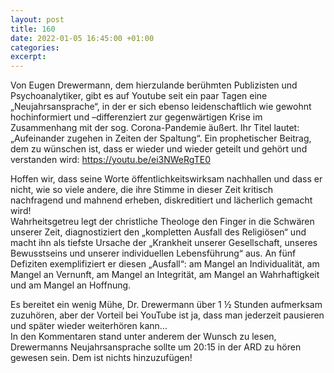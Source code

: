 ```yaml
---
layout: post
title: 160
date: 2022-01-05 16:45:00 +01:00
categories: 
excerpt: 
---
```


Von Eugen Drewermann, dem hierzulande berühmten Publizisten und Psychoanalytiker, gibt es auf Youtube seit ein paar Tagen eine „Neujahrsansprache“, in der er sich ebenso leidenschaftlich wie gewohnt hochinformiert und –differenziert zur gegenwärtigen Krise im Zusammenhang mit der sog. Corona-Pandemie äußert. Ihr Titel lautet:  „Aufeinander zugehen in Zeiten der Spaltung“. Ein prophetischer Beitrag, dem zu wünschen ist, dass er wieder und wieder geteilt und gehört und verstanden wird: <https://youtu.be/ei3NWeRgTE0>

Hoffen wir, dass seine Worte öffentlichkeitswirksam nachhallen und dass er nicht, wie so viele andere, die ihre Stimme in dieser Zeit kritisch nachfragend und mahnend erheben, diskreditiert und lächerlich gemacht wird!\
Wahrheitsgetreu legt der christliche Theologe den Finger in die Schwären unserer Zeit, diagnostiziert den „kompletten Ausfall des Religiösen“ und macht ihn als tiefste Ursache der „Krankheit unserer Gesellschaft, unseres Bewusstseins und unserer individuellen Lebensführung“ aus. An fünf Defiziten exemplifiziert er diesen „Ausfall“: am Mangel an Individualität, am Mangel an Vernunft, am Mangel an Integrität, am Mangel an Wahrhaftigkeit und am Mangel an Hoffnung.

Es bereitet ein wenig Mühe, Dr. Drewermann über 1 ½ Stunden aufmerksam zuzuhören, aber der Vorteil bei YouTube ist ja, dass man jederzeit pausieren und später wieder weiterhören kann…\
In den Kommentaren stand unter anderem der Wunsch zu lesen, Drewermanns Neujahrsansprache sollte um 20:15 in der ARD zu hören gewesen sein. Dem ist nichts hinzuzufügen!

